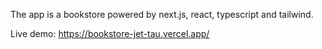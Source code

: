 The app is a bookstore powered by next.js, react, typescript and tailwind.

Live demo: https://bookstore-jet-tau.vercel.app/
